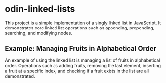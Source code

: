 # odin-linked-lists

This project is a simple implementation of a singly linked list in JavaScript.
It demonstrates core linked list operations such as appending, prepending, searching, and modifying nodes.

## Example: Managing Fruits in Alphabetical Order

An example of using the linked list is managing a list of fruits in alphabetical order.
Operations such as adding fruits, removing the last element, inserting a fruit at a specific index, and checking if a fruit exists in the list are all demonstrated.
